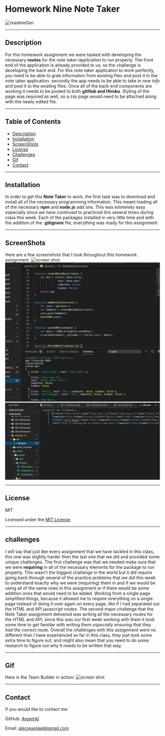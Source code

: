 # Homework Nine Note Taker

![readmeGen](https://img.shields.io/github/languages/top/arewinkl/teamGenerator?color=green&label=JavaScript)

---

## Description
For this homework assignment we were tasked with developing the necessary __routes__ for the *note taker application* to run properly. The front end of the application is already provided to us, so the challenge is developing the back end. For this note taker application to work perfectly, you need to be able to grab information from existing files and post it in the note taker application. secondly the app needs to be able to take in *new info* and post it to the existing files. Once all of the back end components are working it needs to be posted to both __gitHub and Hiroku__. Styling of the page was required as well, so a css page would need to be attached along with the newly edited file.


---

## Table of Contents
* [Description](#description)
* [Installation](#installation)
* [ScreenShots](#screenshots)
* [License](#license)
* [Challenges](#challenges)
* [Gif](#gif)
* [Contact](#contact)

---

## Installation

In order to get this __Note Taker__ to work, the first task was to download and install all of the necessary programming information. This meant loading all of the necessary __npm__ and __node.js__ add ons. This was extremely easy especially since we have continued to practiced this several times during class this week. Each of the packages installed in very little time and with the addition of the __.gitignore__ file, everything was ready for this assignment.


---

## ScreenShots

Here are a few screenshots that I took throughout this homework assignment:
![screen shot](public/assets/images/notetaker1.png)
![screen shot](public/assets/images/notetaker2.png)
![screen shot](public/assets/images/notetaker3.png)

---

## License

MIT


Licensed under the [MIT License](LICENSE).

---

## challenges
I will say that just like every assignment that we have tackled in this class, this one was slightly harder then the last one that we did and provided some unique challenges. The first challenge was that we needed make sure that we were __requiring__ in all of the necessary elements for the package to run properly. This wasn't the biggest challenge in the world but it did require going back through several of the practice problems that we did this week to understand exactly why we were (requiring) them in and if we would be using all of the same ones in this assignment or if there would be some addition ones that would need to be added. Working from a single page simplified things, because it allowed me to require everything on a single page instead of doing it over again on every page, like if I had separated out the HTML and API javascript routes. The second major challenge that the Note Taker assignment delivered was writing all the necessary routes for the HTML and API, since this was our first week working with them it took some time to get familiar with writing them *especially ensuring that they had the correct route*. Overall the challenges with this assignment were no different than I have experienced so far in this class, they just took some extra time to figure out, and might also mean that you need to do some research to figure out why it needs to be written that way.

---

## Gif

Here is the Team Builder in action:
![screen shot](public/assets/images/note-taker.gif)

---

## Contact

If you would like to contact me:

GitHub: [Arewinkl](https://github.com/arewinkl)

Email: alecrewinkel@gmail.com